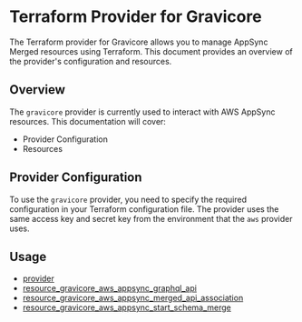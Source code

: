 # Terraform Provider for Gravicore

The Terraform provider for Gravicore allows you to manage AppSync Merged resources using Terraform. This document provides an overview of the provider's configuration and resources.

## Overview

The `gravicore` provider is currently used to interact with AWS AppSync resources. This documentation will cover:

- Provider Configuration
- Resources

## Provider Configuration

To use the `gravicore` provider, you need to specify the required configuration in your Terraform configuration file. The provider uses the same access key and secret key from the environment that the `aws` provider uses.

## Usage

- [provider](docs/index.md)
- [resource_gravicore_aws_appsync_graphql_api](docs/resources/aws_appsync_graphql_api.md)
- [resource_gravicore_aws_appsync_merged_api_association](docs/resources/aws_appsync_merged_api_association.md)
- [resource_gravicore_aws_appsync_start_schema_merge](docs/resources/aws_appsync_start_schema_merge.md)
